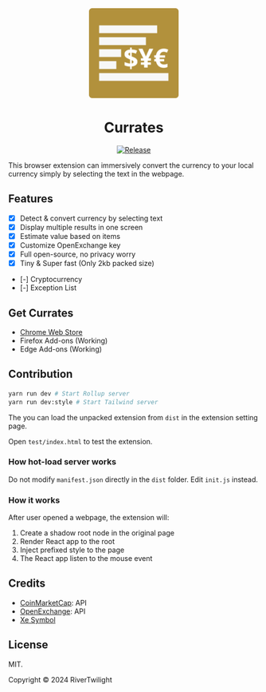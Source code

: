 <div align="center">

<a href="https://www.ygeeker.com">
  <img width="180" src="./dist/icon/android-icon-192x192.png">
</a>

<h1 align="center">Currates</h1>

[![Release](https://img.shields.io/github/release/rivertwilight/timeline.svg)](https://github.com/rivertwilight/timeline/releases)

</div>

This browser extension can immersively convert the currency to your local currency simply by selecting the text in the webpage.

## Features

-   [x] Detect & convert currency by selecting text
-   [x] Display multiple results in one screen
-   [x] Estimate value based on items
-   [x] Customize OpenExchange key
-   [x] Full open-source, no privacy worry
-   [x] Tiny & Super fast (Only 2kb packed size)
-   [-] Cryptocurrency
-   [-] Exception List

## Get Currates

-   [Chrome Web Store](https://chrome.google.com/webstore/detail/timeline-x-history/fdmmhjkfeembndibfcpiaohjhlnafnpd?hl=en-US)
-   Firefox Add-ons (Working)
-   Edge Add-ons (Working)

## Contribution

```bash
yarn run dev # Start Rollup server
yarn run dev:style # Start Tailwind server
```

The you can load the unpacked extension from `dist` in the extension setting page.

Open `test/index.html` to test the extension.

### How hot-load server works

Do not modify `manifest.json` directly in the `dist` folder. Edit `init.js` instead.

### How it works

After user opened a webpage, the extension will:

1. Create a shadow root node in the original page
2. Render React app to the root
3. Inject prefixed style to the page
4. The React app listen to the mouse event

## Credits

-   [CoinMarketCap](https://pro.coinmarketcap.com/signup/?plan=0): API
-   [OpenExchange](https://pro.coinmarketcap.com/signup/?plan=0): API
-   [Xe Symbol](https://www.xe.com/symbols/)

## License

MIT.

Copyright © 2024 RiverTwilight
